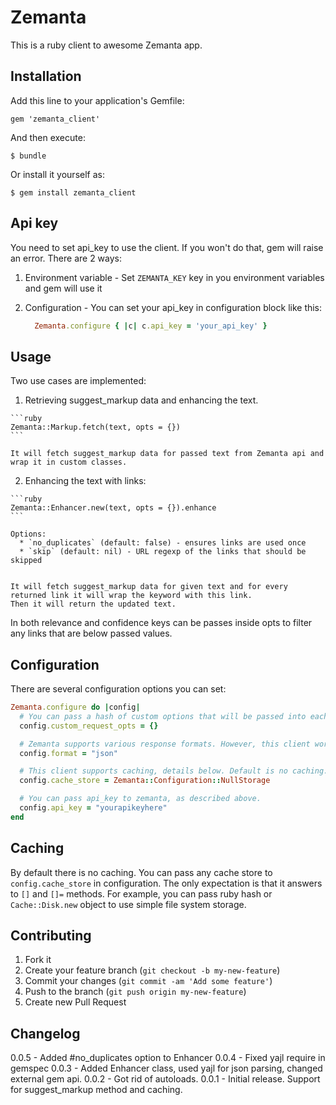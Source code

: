 # Zemanta

This is a ruby client to awesome Zemanta app.

## Installation

Add this line to your application's Gemfile:

    gem 'zemanta_client'

And then execute:

    $ bundle

Or install it yourself as:

    $ gem install zemanta_client

## Api key

You need to set api_key to use the client. If you won't do that, gem will raise an error. There are 2 ways:

  1. Environment variable
    - Set `ZEMANTA_KEY` key in you environment variables and gem will use it

  2. Configuration
    - You can set your api_key in configuration block like this:

      ```ruby
        Zemanta.configure { |c| c.api_key = 'your_api_key' }
      ```


## Usage

Two use cases are implemented:

  1. Retrieving suggest_markup data and enhancing the text.

    ```ruby
    Zemanta::Markup.fetch(text, opts = {})
    ```

    It will fetch suggest_markup data for passed text from Zemanta api and wrap it in custom classes.


  2. Enhancing the text with links:

    ```ruby
    Zemanta::Enhancer.new(text, opts = {}).enhance
    ```

    Options:
      * `no_duplicates` (default: false) - ensures links are used once
      * `skip` (default: nil) - URL regexp of the links that should be skipped


    It will fetch suggest_markup data for given text and for every returned link it will wrap the keyword with this link.
    Then it will return the updated text.

In both relevance and confidence keys can be passes inside opts to filter any links that are below passed values.

## Configuration

There are several configuration options you can set:

```ruby
Zemanta.configure do |config|
  # You can pass a hash of custom options that will be passed into each request. It's empty by default.
  config.custom_request_opts = {}

  # Zemanta supports various response formats. However, this client works only with json, so changing this would be rather bad idea.
  config.format = "json"

  # This client supports caching, details below. Default is no caching.
  config.cache_store = Zemanta::Configuration::NullStorage

  # You can pass api_key to zemanta, as described above.
  config.api_key = "yourapikeyhere"
end
```

## Caching

  By default there is no caching. You can pass any cache store to `config.cache_store` in configuration.
  The only expectation is that it answers to `[]` and `[]=` methods. For example, you can pass ruby hash or `Cache::Disk.new`
  object to use simple file system storage.

## Contributing

1. Fork it
2. Create your feature branch (`git checkout -b my-new-feature`)
3. Commit your changes (`git commit -am 'Add some feature'`)
4. Push to the branch (`git push origin my-new-feature`)
5. Create new Pull Request

## Changelog

0.0.5 - Added #no_duplicates option to Enhancer
0.0.4 - Fixed yajl require in gemspec
0.0.3 - Added Enhancer class, used yajl for json parsing, changed external gem api.
0.0.2 - Got rid of autoloads.
0.0.1 - Initial release. Support for suggest_markup method and caching.
